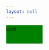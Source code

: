 ```yaml
---
layout: null
---
```

<a href="https://okcody.github.io/content/"><div style="width: 100px; height:50px; background-color: green;">Live</div></a>
